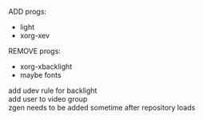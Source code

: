 ADD progs:
- light 
- xorg-xev

REMOVE progs:  
- xorg-xbacklight
- maybe fonts

add udev rule for backlight  
add user to video group  
zgen needs to be added sometime after repository loads
